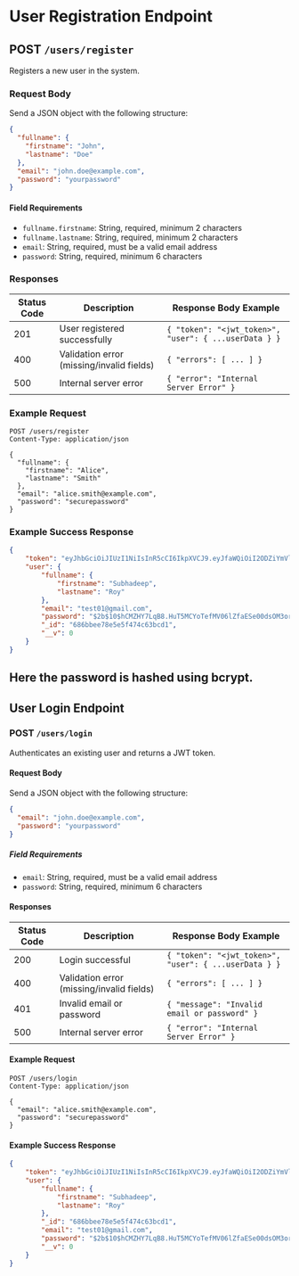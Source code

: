 # User Registration Endpoint

## POST `/users/register`

Registers a new user in the system.

### Request Body

Send a JSON object with the following structure:

```json
{
  "fullname": {
    "firstname": "John",
    "lastname": "Doe"
  },
  "email": "john.doe@example.com",
  "password": "yourpassword"
}
```

#### Field Requirements

- `fullname.firstname`: String, required, minimum 2 characters
- `fullname.lastname`: String, required, minimum 2 characters
- `email`: String, required, must be a valid email address
- `password`: String, required, minimum 6 characters

### Responses

| Status Code | Description                                      | Response Body Example                                  |
|-------------|--------------------------------------------------|--------------------------------------------------------|
| 201         | User registered successfully                     | `{ "token": "<jwt_token>", "user": { ...userData } }`  |
| 400         | Validation error (missing/invalid fields)        | `{ "errors": [ ... ] }`                                |
| 500         | Internal server error                            | `{ "error": "Internal Server Error" }`                 |

### Example Request

```http
POST /users/register
Content-Type: application/json

{
  "fullname": {
    "firstname": "Alice",
    "lastname": "Smith"
  },
  "email": "alice.smith@example.com",
  "password": "securepassword"
}
```

### Example Success Response

```json
{
    "token": "eyJhbGciOiJIUzI1NiIsInR5cCI6IkpXVCJ9.eyJfaWQiOiI2ODZiYmVlNzhlNWU1ZjQ3NGM2M2JjZDEiLCJpYXQiOjE3NTE4OTE2ODd9.tazRlVmGVTlj1R7UoPxMcRykhS_C1xGk0Jp7zuOFsw4",
    "user": {
        "fullname": {
            "firstname": "Subhadeep",
            "lastname": "Roy"
        },
        "email": "test01@gmail.com",
        "password": "$2b$10$hCMZHY7LqB8.HuT5MCYoTefMV06lZfaESe00dsOM3or3OrQ5nJIWG",
        "_id": "686bbee78e5e5f474c63bcd1",
        "__v": 0
    }
}
```
## Here the password is hashed using bcrypt.






## User Login Endpoint

### POST `/users/login`

Authenticates an existing user and returns a JWT token.

#### Request Body

Send a JSON object with the following structure:

```json
{
  "email": "john.doe@example.com",
  "password": "yourpassword"
}
```

##### Field Requirements

- `email`: String, required, must be a valid email address
- `password`: String, required, minimum 6 characters

#### Responses

| Status Code | Description                                 | Response Body Example                                  |
|-------------|---------------------------------------------|--------------------------------------------------------|
| 200         | Login successful                            | `{ "token": "<jwt_token>", "user": { ...userData } }`  |
| 400         | Validation error (missing/invalid fields)   | `{ "errors": [ ... ] }`                                |
| 401         | Invalid email or password                   | `{ "message": "Invalid email or password" }`           |
| 500         | Internal server error                       | `{ "error": "Internal Server Error" }`                 |

#### Example Request

```http
POST /users/login
Content-Type: application/json

{
  "email": "alice.smith@example.com",
  "password": "securepassword"
}
```

#### Example Success Response

```json
{
    "token": "eyJhbGciOiJIUzI1NiIsInR5cCI6IkpXVCJ9.eyJfaWQiOiI2ODZiYmVlNzhlNWU1ZjQ3NGM2M2JjZDEiLCJpYXQiOjE3NTIwNDg1MzZ9.EQ1nRQMwomfvIxIBPZgh7M6nT18gicVvTWDDRyHQ6x4",
    "user": {
        "fullname": {
            "firstname": "Subhadeep",
            "lastname": "Roy"
        },
        "_id": "686bbee78e5e5f474c63bcd1",
        "email": "test01@gmail.com",
        "password": "$2b$10$hCMZHY7LqB8.HuT5MCYoTefMV06lZfaESe00dsOM3or3OrQ5nJIWG",
        "__v": 0
    }
}
```